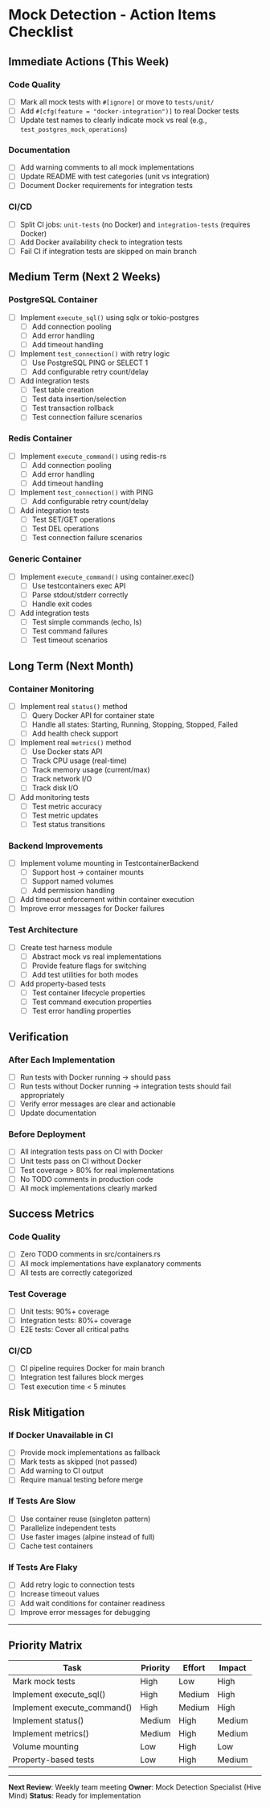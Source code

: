 # Mock Detection - Action Items Checklist

## Immediate Actions (This Week)

### Code Quality
- [ ] Mark all mock tests with `#[ignore]` or move to `tests/unit/`
- [ ] Add `#[cfg(feature = "docker-integration")]` to real Docker tests
- [ ] Update test names to clearly indicate mock vs real (e.g., `test_postgres_mock_operations`)

### Documentation
- [ ] Add warning comments to all mock implementations
- [ ] Update README with test categories (unit vs integration)
- [ ] Document Docker requirements for integration tests

### CI/CD
- [ ] Split CI jobs: `unit-tests` (no Docker) and `integration-tests` (requires Docker)
- [ ] Add Docker availability check to integration tests
- [ ] Fail CI if integration tests are skipped on main branch

## Medium Term (Next 2 Weeks)

### PostgreSQL Container
- [ ] Implement `execute_sql()` using sqlx or tokio-postgres
  - [ ] Add connection pooling
  - [ ] Add error handling
  - [ ] Add timeout handling
- [ ] Implement `test_connection()` with retry logic
  - [ ] Use PostgreSQL PING or SELECT 1
  - [ ] Add configurable retry count/delay
- [ ] Add integration tests
  - [ ] Test table creation
  - [ ] Test data insertion/selection
  - [ ] Test transaction rollback
  - [ ] Test connection failure scenarios

### Redis Container
- [ ] Implement `execute_command()` using redis-rs
  - [ ] Add connection pooling
  - [ ] Add error handling
  - [ ] Add timeout handling
- [ ] Implement `test_connection()` with PING
  - [ ] Add configurable retry count/delay
- [ ] Add integration tests
  - [ ] Test SET/GET operations
  - [ ] Test DEL operations
  - [ ] Test connection failure scenarios

### Generic Container
- [ ] Implement `execute_command()` using container.exec()
  - [ ] Use testcontainers exec API
  - [ ] Parse stdout/stderr correctly
  - [ ] Handle exit codes
- [ ] Add integration tests
  - [ ] Test simple commands (echo, ls)
  - [ ] Test command failures
  - [ ] Test timeout scenarios

## Long Term (Next Month)

### Container Monitoring
- [ ] Implement real `status()` method
  - [ ] Query Docker API for container state
  - [ ] Handle all states: Starting, Running, Stopping, Stopped, Failed
  - [ ] Add health check support
- [ ] Implement real `metrics()` method
  - [ ] Use Docker stats API
  - [ ] Track CPU usage (real-time)
  - [ ] Track memory usage (current/max)
  - [ ] Track network I/O
  - [ ] Track disk I/O
- [ ] Add monitoring tests
  - [ ] Test metric accuracy
  - [ ] Test metric updates
  - [ ] Test status transitions

### Backend Improvements
- [ ] Implement volume mounting in TestcontainerBackend
  - [ ] Support host → container mounts
  - [ ] Support named volumes
  - [ ] Add permission handling
- [ ] Add timeout enforcement within container execution
- [ ] Improve error messages for Docker failures

### Test Architecture
- [ ] Create test harness module
  - [ ] Abstract mock vs real implementations
  - [ ] Provide feature flags for switching
  - [ ] Add test utilities for both modes
- [ ] Add property-based tests
  - [ ] Test container lifecycle properties
  - [ ] Test command execution properties
  - [ ] Test error handling properties

## Verification

### After Each Implementation
- [ ] Run tests with Docker running → should pass
- [ ] Run tests without Docker running → integration tests should fail appropriately
- [ ] Verify error messages are clear and actionable
- [ ] Update documentation

### Before Deployment
- [ ] All integration tests pass on CI with Docker
- [ ] Unit tests pass on CI without Docker
- [ ] Test coverage > 80% for real implementations
- [ ] No TODO comments in production code
- [ ] All mock implementations clearly marked

## Success Metrics

### Code Quality
- [ ] Zero TODO comments in src/containers.rs
- [ ] All mock implementations have explanatory comments
- [ ] All tests are correctly categorized

### Test Coverage
- [ ] Unit tests: 90%+ coverage
- [ ] Integration tests: 80%+ coverage
- [ ] E2E tests: Cover all critical paths

### CI/CD
- [ ] CI pipeline requires Docker for main branch
- [ ] Integration test failures block merges
- [ ] Test execution time < 5 minutes

## Risk Mitigation

### If Docker Unavailable in CI
- [ ] Provide mock implementations as fallback
- [ ] Mark tests as skipped (not passed)
- [ ] Add warning to CI output
- [ ] Require manual testing before merge

### If Tests Are Slow
- [ ] Use container reuse (singleton pattern)
- [ ] Parallelize independent tests
- [ ] Use faster images (alpine instead of full)
- [ ] Cache test containers

### If Tests Are Flaky
- [ ] Add retry logic to connection tests
- [ ] Increase timeout values
- [ ] Add wait conditions for container readiness
- [ ] Improve error messages for debugging

---

## Priority Matrix

| Task | Priority | Effort | Impact |
|------|----------|--------|--------|
| Mark mock tests | High | Low | High |
| Implement execute_sql() | High | Medium | High |
| Implement execute_command() | High | Medium | High |
| Implement status() | Medium | High | Medium |
| Implement metrics() | Medium | High | Medium |
| Volume mounting | Low | High | Low |
| Property-based tests | Low | High | Medium |

---

**Next Review**: Weekly team meeting
**Owner**: Mock Detection Specialist (Hive Mind)
**Status**: Ready for implementation
